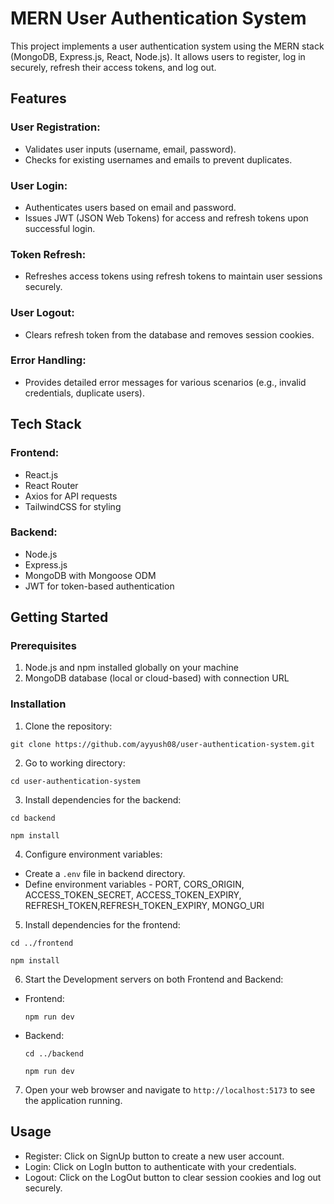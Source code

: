 # MERN User Authentication System
This project implements a user authentication system using the MERN stack (MongoDB, Express.js, React, Node.js). It allows users to register, log in securely, refresh their access tokens, and log out.

## Features
### User Registration:

- Validates user inputs (username, email, password).
- Checks for existing usernames and emails to prevent duplicates.
### User Login:

- Authenticates users based on email and password.
- Issues JWT (JSON Web Tokens) for access and refresh tokens upon successful login.
### Token Refresh:

- Refreshes access tokens using refresh tokens to maintain user sessions securely.
### User Logout:

- Clears refresh token from the database and removes session cookies.
### Error Handling:

- Provides detailed error messages for various scenarios (e.g., invalid credentials, duplicate users).

## Tech Stack
### Frontend:

- React.js
- React Router
- Axios for API requests
- TailwindCSS for styling
### Backend:

- Node.js
- Express.js
- MongoDB with Mongoose ODM
- JWT for token-based authentication

## Getting Started
### Prerequisites
1. Node.js and npm installed globally on your machine
2. MongoDB database (local or cloud-based) with connection URL
### Installation
1. Clone the repository:
```
git clone https://github.com/ayyush08/user-authentication-system.git
```
2. Go to working directory:
```
cd user-authentication-system
```
3. Install dependencies for the backend:
```
cd backend
```
```
npm install
```
4. Configure environment variables:
 - Create a ```.env``` file in backend directory.
 - Define environment variables - PORT, CORS_ORIGIN, ACCESS_TOKEN_SECRET, ACCESS_TOKEN_EXPIRY, REFRESH_TOKEN,REFRESH_TOKEN_EXPIRY, MONGO_URI
5. Install dependencies for the frontend:
```
cd ../frontend
```
```
npm install
```
6. Start the Development servers on both Frontend and Backend:
- Frontend:
  ```
  npm run dev
  ```
- Backend:
  ```
  cd ../backend
  ```
  ```
  npm run dev
  ```
7. Open your web browser and navigate to `http://localhost:5173` to see the application running.
## Usage
- Register: Click on SignUp button to create a new user account.
- Login: Click on LogIn button to authenticate with your credentials.
- Logout: Click on the LogOut button to clear session cookies and log out securely.
